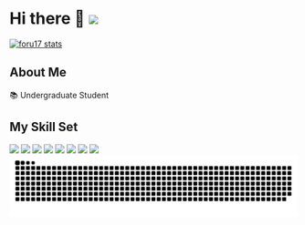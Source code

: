 # Hi there 👋 ![](https://komarev.com/ghpvc/?username=jie0102&color=blue&style=flat-square)

[![foru17 stats](https://github-readme-stats.vercel.app/api?username=jie0102&theme=dark&show_icons=true)](https://github.com/jie0102)
## About Me
📚 Undergraduate Student

## My Skill Set
<img src="https://img.shields.io/badge/-Python-3776AB?style=flat-square&logo=python&logoColor=white" />
<img src="https://img.shields.io/badge/-SQL-4479A1?style=flat-square&logo=mysql&logoColor=white" />
<img src="https://img.shields.io/badge/-R-276DC3?style=flat-square&logo=r&logoColor=white" />
<img src="https://img.shields.io/badge/-JavaScript-F7DF1E?style=flat-square&logo=javascript&logoColor=black" />
<img src="https://img.shields.io/badge/-CSS3-1572B6?style=flat-square&logo=css3&logoColor=white" />
<img src="https://img.shields.io/badge/-MATLAB-0076A8?style=flat-square&logo=mathworks&logoColor=white" />
<img src="https://img.shields.io/badge/-C%23-239120?style=flat-square&logo=c-sharp&logoColor=white" />
<img src="https://img.shields.io/badge/-C++-00599C?style=flat-square&logo=c%2B%2B&logoColor=white" />


<picture>
  <source media="(prefers-color-scheme: dark)" srcset="https://raw.githubusercontent.com/jie0102/jie0102/output/github-contribution-grid-snake-dark.svg">
  <source media="(prefers-color-scheme: light)" srcset="https://raw.githubusercontent.com/jie0102/jie0102/output/github-contribution-grid-snake.svg">
  <img alt="github contribution grid snake animation" src="https://raw.githubusercontent.com/jie0102/jie0102//output/github-contribution-grid-snake.svg">
</picture>
